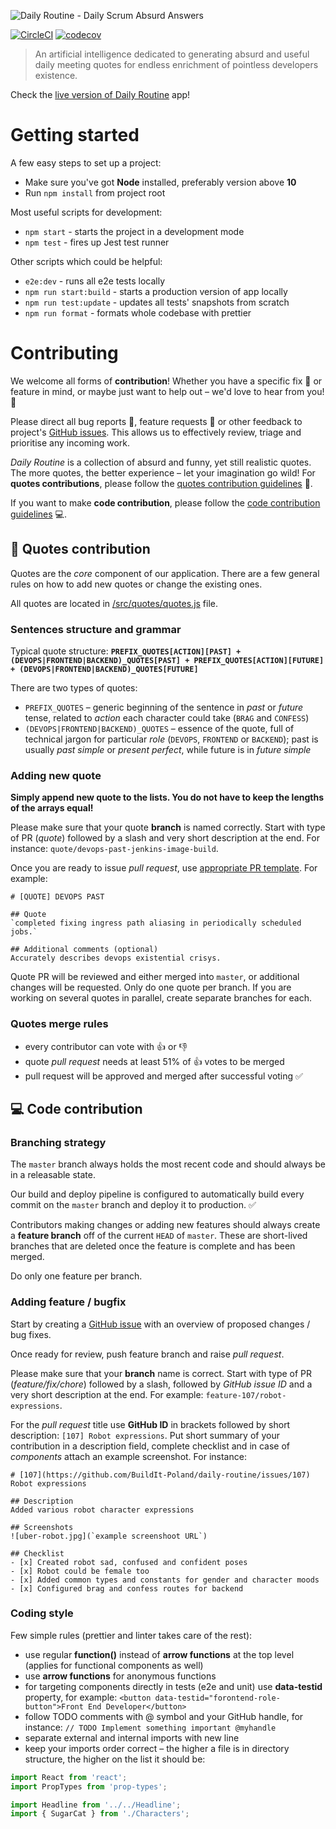 ![Daily Routine - Daily Scrum Absurd Answers](https://user-images.githubusercontent.com/20565536/59495052-d1ed4980-8e8e-11e9-9dc9-e8fe0d037469.png)

[![CircleCI](https://circleci.com/gh/BuildIt-Poland/daily-routine/tree/master.svg?style=svg)](https://circleci.com/gh/BuildIt-Poland/daily-routine/tree/master)
[![codecov](https://codecov.io/gh/BuildIt-Poland/daily-routine/branch/master/graph/badge.svg)](https://codecov.io/gh/BuildIt-Poland/daily-routine)

> An artificial intelligence dedicated to generating absurd and useful daily meeting quotes for endless enrichment of pointless developers existence.

Check the [live version of Daily Routine](https://dailyroutine.buildit.digital/) app!

# Getting started

A few easy steps to set up a project:

* Make sure you've got **Node** installed, preferably version above **10**
* Run `npm install` from project root

Most useful scripts for development:

* `npm start` - starts the project in a development mode
* `npm test` - fires up Jest test runner

Other scripts which could be helpful:

* `e2e:dev` - runs all e2e tests locally
* `npm run start:build` -  starts a production version of app locally
* `npm run test:update` - updates all tests' snapshots from scratch
* `npm run format` - formats whole codebase with prettier

# Contributing

We welcome all forms of **contribution**! Whether you have a specific fix :wrench: or feature in mind, or maybe just want to help out – we'd love to hear from you! :muscle:

Please direct all bug reports :bug:, feature requests :pray: or other feedback to project's [GitHub issues](https://github.com/BuildIt-Poland/daily-routine/issues). This allows us to effectively review, triage and prioritise any incoming work.

*Daily Routine* is a collection of absurd and funny, yet still realistic quotes. The more quotes, the better experience – let your imagination go wild! For **quotes contributions**, please follow the [quotes contribution guidelines](#loudspeaker-quotes-contribution) :loudspeaker:. 

If you want to make **code contribution**, please follow the [code contribution guidelines](#computer-code-contribution) :computer:.

## :loudspeaker: Quotes contribution

Quotes are the *core* component of our application. There are a few general rules on how to add new quotes or change the existing ones.

All quotes are located in [/src/quotes/quotes.js](https://github.com/BuildIt-Poland/daily-routine/blob/master/src/quotes/quotes.js) file.

### Sentences structure and grammar

Typical quote structure: **`PREFIX_QUOTES[ACTION][PAST] + (DEVOPS|FRONTEND|BACKEND)_QUOTES[PAST] + PREFIX_QUOTES[ACTION][FUTURE] + (DEVOPS|FRONTEND|BACKEND)_QUOTES[FUTURE]`**

There are two types of quotes:

* `PREFIX_QUOTES` – generic beginning of the sentence in *past* or *future* tense, related to *action* each character could take (`BRAG` and `CONFESS`)
* `(DEVOPS|FRONTEND|BACKEND)_QUOTES` – essence of the quote, full of technical jargon for particular *role* (`DEVOPS`, `FRONTEND` or `BACKEND`); past is usually *past simple* or *present perfect*, while future is in *future simple*

### Adding new quote

**Simply append new quote to the lists. You do not have to keep the lengths of the arrays equal!**

Please make sure that your quote **branch** is named correctly. Start with type of PR (*quote*) followed by a slash and very short description at the end. For instance: `quote/devops-past-jenkins-image-build`.

Once you are ready to issue *pull request*, use [appropriate PR template](https://github.com/BuildIt-Poland/daily-routine/blob/master/.github/pull_request_template.md). For example:

```text
# [QUOTE] DEVOPS PAST

## Quote
`completed fixing ingress path aliasing in periodically scheduled jobs.`

## Additional comments (optional)
Accurately describes devops existential crisys.
```

Quote PR will be reviewed and either merged into `master`, or additional changes will be requested. Only do one quote per branch. If you are working on several quotes in parallel, create separate branches for each.

### Quotes merge rules

* every contributor can vote with 👍 or 👎
* quote *pull request* needs at least 51% of 👍 votes to be merged
* pull request will be approved and merged after successful voting ✅

## :computer: Code contribution

### Branching strategy

The `master` branch always holds the most recent code and should always be in a releasable state.

Our build and deploy pipeline is configured to automatically build every commit on the `master` branch and deploy it to production. :white_check_mark:

Contributors making changes or adding new features should always create a **feature branch** off of the current `HEAD` of `master`. These are short-lived branches that are deleted once the feature is complete and has been merged.

Do only one feature per branch.

### Adding feature / bugfix

Start by creating a [GitHub issue](https://github.com/BuildIt-Poland/daily-routine/issues) with an overview of proposed changes / bug fixes.

Once ready for review, push feature branch and raise *pull request*.

Please make sure that your **branch** name is correct. Start with type of PR (*feature/fix/chore*) followed by a slash, followed by *GitHub issue ID* and a very short description at the end. For example: `feature-107/robot-expressions`.

For the *pull request* title use **GitHub ID** in brackets followed by short description: `[107] Robot expressions`. Put short summary of your contribution in a description field, complete checklist and in case of *components* attach an example screenshot. For instance:

```
# [107](https://github.com/BuildIt-Poland/daily-routine/issues/107) Robot expressions

## Description
Added various robot character expressions

## Screenshots
![uber-robot.jpg](`example screenshoot URL`)

## Checklist
- [x] Created robot sad, confused and confident poses
- [x] Robot could be female too
- [x] Added common types and constants for gender and character moods
- [x] Configured brag and confess routes for backend
```

### Coding style

Few simple rules (prettier and linter takes care of the rest):

* use regular **function()** instead of **arrow functions** at the top level (applies for functional components as well)
* use **arrow functions** for anonymous functions
* for targeting components directly in tests (e2e and unit) use **data-testid** property, for example: `<button data-testid="forontend-role-button">Front End Developer</button>`
* follow TODO comments with @ symbol and your GitHub handle, for instance: `// TODO Implement something important @myhandle`
* separate external and internal imports with new line
* keep your imports order correct – the higher a file is in directory structure, the higher on the list it should be:

```js
import React from 'react';
import PropTypes from 'prop-types';

import Headline from '../../Headline';
import { SugarCat } from './Characters';
```
